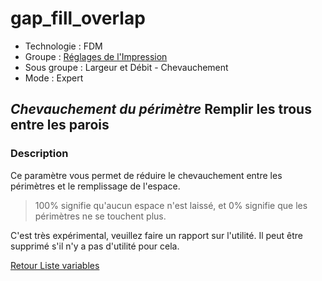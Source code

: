 # gap_fill_overlap

* Technologie : FDM
* Groupe : [Réglages de l'Impression](../print_settings/print_settings.md)
* Sous groupe : Largeur et Débit - Chevauchement
* Mode : Expert

## *Chevauchement du périmètre*  Remplir les trous entre les parois

### Description

Ce paramètre vous permet de réduire le chevauchement entre les périmètres et le remplissage de l'espace. 

> 100% signifie qu'aucun espace n'est laissé, et 0% signifie que les périmètres ne se touchent plus.

C'est très expérimental, veuillez faire un rapport sur l'utilité. Il peut être supprimé s'il n'y a pas d'utilité pour cela.

[Retour Liste variables](variable_list.md)